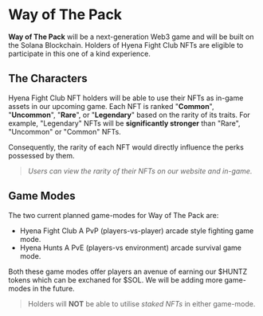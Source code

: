 # Way of The Pack

**Way of The Pack** will be a next-generation Web3 game and will be built on the Solana Blockchain. Holders of Hyena Fight Club NFTs are eligible to participate in this one of a kind experience.

## The Characters

Hyena Fight Club NFT holders will be able to use their NFTs as in-game assets in our upcoming game. Each NFT is ranked "**Common**", "**Uncommon**", "**Rare**", or "**Legendary**" based on the rarity of its traits. For example, "Legendary" NFTs will be **significantly stronger** than "Rare", "Uncommon" or  "Common" NFTs.

Consequently, the rarity of each NFT would directly influence the perks possessed by them. 
> *Users can view the rarity of their NFTs on our website and in-game.*

## Game Modes

The two current planned game-modes for Way of The Pack are:
- Hyena Fight Club
    A PvP (players-vs-player) arcade style fighting game mode.
- Hyena Hunts
    A PvE (players-vs environment) arcade survival game mode.

Both these game modes offer players an avenue of earning our $HUNTZ tokens which can be exchaned for $SOL. We will be adding more game-modes in the future.

> Holders will **NOT** be able to utilise *staked NFTs* in either game-mode.
